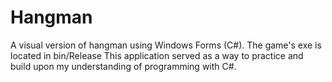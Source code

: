 # Hangman
A visual version of hangman using Windows Forms (C#). The game's exe is located in bin/Release
This application served as a way to practice and build upon my understanding of programming with C#.
